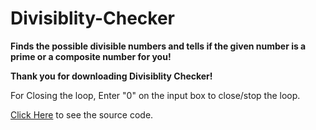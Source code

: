# Divisiblity-Checker
**Finds the possible divisible numbers and tells if the given number is a prime or a composite number for you!**

**Thank you for downloading Divisiblity Checker!**

For Closing the loop, Enter "0" on the input box to close/stop the loop.

[Click Here]() to see the source code.
